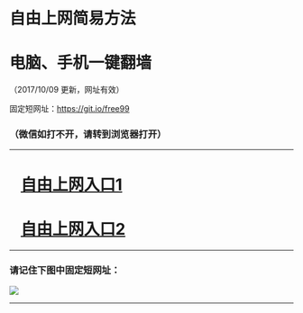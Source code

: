 ﻿# 自由上网简易方法

# 电脑、手机一键翻墙

（2017/10/09 更新，网址有效）

固定短网址：https://git.io/free99

### （微信如打不开，请转到浏览器打开）


***





# &nbsp;&nbsp; <a href="http://ft2946327770.fwq-tz-1001.info/fwqtz01.html?t=100900123751 " target="_blank">自由上网入口1</a>
# &nbsp;&nbsp; <a href="http://ft6367224.fwq-tz-1002.info/fwqtz02.html?t=100900131148 " target="_blank">自由上网入口2</a>
***

### 请记住下图中固定短网址：

<img src="https://s3-us-west-2.amazonaws.com/fwq-1001/yjfq-20170905okok.png" /> 


***

